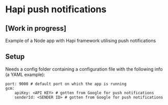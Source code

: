 # Hapi push notifications

## [Work in progress]

Example of a Node app with Hapi framework utilising push notifications

## Setup

Needs a config folder containing a configuration file with the following info (a YAML example):

```
port: 9000 # default port on which the app is running
gcm:
    apiKey: <API KEY> # gotten from Google for push notifications
    senderId: <SENDER ID> # gotten from Google for push notifications
```
